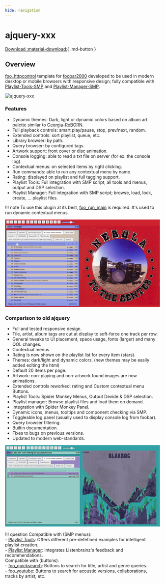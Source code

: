 ```yaml
---
hide: navigation
---
```


# ajquery-xxx

[Download :material-download:](https://github.com/regorxxx/ajquery-xxx){ .md-button }

## Overview

[foo_httpcontrol](https://bitbucket.org/oblikoamorale/foo_httpcontrol/wiki/Home) template for [foobar2000](https://www.foobar2000.org) developed to be used in modern desktop or mobile browsers with responsive design; fully compatible with [Playlist-Tools-SMP](../../scripts/playlist-tools-smp) and [Playlist-Manager-SMP](../../scripts/playlist-manager-smp).

![ajquery-xxx](../images/aj.gif)

### Features
- Dynamic themes: Dark, light or dynamic colors based on album art palette similar to [Georgia-ReBORN](https://github.com/TT-ReBORN/Georgia-ReBORN).
- Full playback controls: smart play/pause, stop, prev/next, random.
- Extended controls: sort playlist, queue, etc.
- Library browser: by path.
- Query browser: by configured tags.
- Artwork support: front cover or disc animation.
- Console logging: able to read a txt file on server (for ex. the console log).
- Contextual menus: on selected items by right clicking.
- Run commands: able to run any contextual menu by name.
- Rating: displayed on playlist and full tagging support.
- Playlist Tools: Full integration with SMP script; all tools and menus, output and DSP selection.
- Playlist Manager: Full integration with SMP script; browse, load, lock, create, ... playlist files.

!!! note
	To use this plugin at its best, [foo_run_main](https://marc2k3.github.io/run-main/) is required. It's used to run dynamic contextual menus.

![image](../images/aj_1.png)

### Comparison to old ajquery
- Full and tested responsive design.
- Tile, artist, album tags are cut at display to soft-force one track per row.
- General tweaks to UI placement, space usage, fonts (larger) and many QOL changes.
- Contextual menus.
- Rating is now shown on the playlist list for every item (stars).
- Themes: dark/light and dynamic colors. (new themes may be easily added editing the html)
- Default 20 items per page.
- Artwork: non-playing and non-artwork found images are now animations.
- Extended controls reworked: rating and Custom contextual menu Buttons.
- Playlist Tools: Spider Monkey Menus, Output Devide & DSP selection.
- Playlist manager: Browse playlist files and load them on demand.
- Integration with Spider Monkey Panel.
- Dynamic icons, menus, tooltips and component checking via SMP.
- Toggleable log panel (usually used to display console log from foobar).
- Query browser filtering.
- Builtin documentation.
- Fixes to bugs on previous versions.
- Updated to modern web-standards.

![image](../images/aj_2.png)

!!! question
	Compatible with (SMP menus):  
    - [Playlist Tools](../../scripts/playlist-tools-smp): Offers different pre-defefined examples for 
	intelligent playlist creation.  
	- [Playlist Manager](../../scripts/playlist-manager-smp): Integrates Listenbrainz's feedback and recommendations.  
	Compatible with (buttons):  
	- [foo_quicksearch](https://www.foobar2000.org/components/view/foo_quicksearch): Buttons to search for title, artist and genre queries.  
	- [foo_youtube](https://fy.3dyd.com/home/): Buttons to search for acoustic versions, collaborations, tracks by artist, etc.  